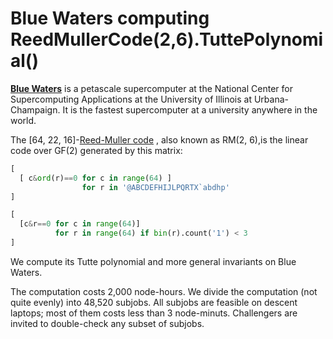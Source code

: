 # Blue Waters computing ReedMullerCode(2,6).TuttePolynomial()

[**Blue Waters**](https://en.wikipedia.org/wiki/Blue_Waters)
is a petascale supercomputer
at the National Center for Supercomputing Applications
at the University of Illinois at Urbana-Champaign.
It is the fastest supercomputer at a university anywhere in the world.

The [64, 22, 16]-[Reed-Muller code](https://en.wikipedia.org/wiki/Reed%E2%80%93Muller_code)
, also known as RM(2, 6),is the linear code over GF(2) generated by this matrix:

```python
[
  [ c&ord(r)==0 for c in range(64) ]
                for r in '@ABCDEFHIJLPQRTX`abdhp'
]
```
```python
[
  [c&r==0 for c in range(64)]
          for r in range(64) if bin(r).count('1') < 3
]
```
We compute its Tutte polynomial and more general invariants on Blue Waters.

The computation costs 2,000 node-hours.
We divide the computation (not quite evenly) into 48,520 subjobs.
All subjobs are feasible on descent laptops;
most of them costs less than 3 node-minuts.
Challengers are invited to double-check any subset of subjobs.





